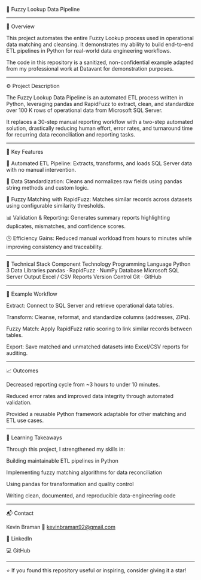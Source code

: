 🧠 Fuzzy Lookup Data Pipeline

---

📖 Overview

This project automates the entire Fuzzy Lookup process used in operational data matching and cleansing.
It demonstrates my ability to build end-to-end ETL pipelines in Python for real-world data engineering workflows.

The code in this repository is a sanitized, non-confidential example adapted from my professional work at Datavant for demonstration purposes.

---

⚙️ Project Description

The Fuzzy Lookup Data Pipeline is an automated ETL process written in Python, leveraging pandas and RapidFuzz to extract, clean, and standardize over 100 K rows of operational data from Microsoft SQL Server.

It replaces a 30-step manual reporting workflow with a two-step automated solution, drastically reducing human effort, error rates, and turnaround time for recurring data reconciliation and reporting tasks.

---

🧩 Key Features

🔄 Automated ETL Pipeline: Extracts, transforms, and loads SQL Server data with no manual intervention.

🧹 Data Standardization: Cleans and normalizes raw fields using pandas string methods and custom logic.

🤝 Fuzzy Matching with RapidFuzz: Matches similar records across datasets using configurable similarity thresholds.

📊 Validation & Reporting: Generates summary reports highlighting duplicates, mismatches, and confidence scores.

🕒 Efficiency Gains: Reduced manual workload from hours to minutes while improving consistency and traceability.

---

🧠 Technical Stack
Component	Technology
Programming Language	Python 3
Data Libraries	pandas · RapidFuzz · NumPy
Database	Microsoft SQL Server
Output	Excel / CSV Reports
Version Control	Git · GitHub

---

🧾 Example Workflow

Extract: Connect to SQL Server and retrieve operational data tables.

Transform: Cleanse, reformat, and standardize columns (addresses, ZIPs).

Fuzzy Match: Apply RapidFuzz ratio scoring to link similar records between tables.

Export: Save matched and unmatched datasets into Excel/CSV reports for auditing.

---

📈 Outcomes

Decreased reporting cycle from ~3 hours to under 10 minutes.

Reduced error rates and improved data integrity through automated validation.

Provided a reusable Python framework adaptable for other matching and ETL use cases.

---

🧠 Learning Takeaways

Through this project, I strengthened my skills in:

Building maintainable ETL pipelines in Python

Implementing fuzzy matching algorithms for data reconciliation

Using pandas for transformation and quality control

Writing clean, documented, and reproducible data-engineering code

---

📬 Contact

Kevin Braman
📧 kevinbraman92@gmail.com

💼 LinkedIn

💻 GitHub

---

⭐ If you found this repository useful or inspiring, consider giving it a star!
